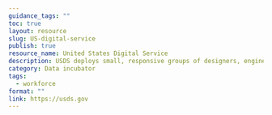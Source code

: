 ```yaml
---
guidance_tags: ""
toc: true
layout: resource
slug: US-digital-service
publish: true
resource_name: United States Digital Service
description: USDS deploys small, responsive groups of designers, engineers, product managers, and bureaucracy specialists to work with and empower civil servants. Like 10x, USDS program live within the Technology Transformation Service (TTS), and is managed by the Office of Products and Programs of the General Services Administration. TTS manages the Digital Services Fund. USDS provides consultation services to Federal agencies on information technology. It seeks to improve and simplify digital service, and to improve Federal websites. 
category: Data incubator
tags:
  - workforce
format: ""
link: https://usds.gov
---
```

